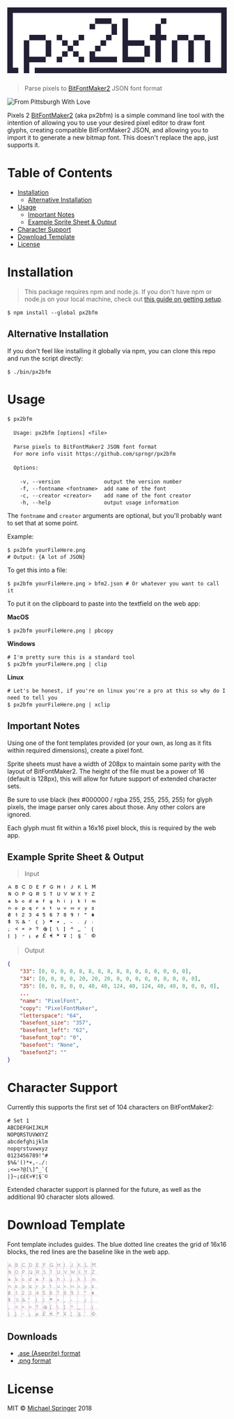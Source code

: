 <h1 align="center">
	<img src="logo.png" alt="px2bfm">
</h1>

> Parse pixels to [BitFontMaker2](http://www.pentacom.jp/pentacom/bitfontmaker2/) JSON font format

![From Pittsburgh With Love](https://img.shields.io/badge/from%20pittsburgh%20with-%E2%9D%A4-yellow.svg?style=for-the-badge)

Pixels 2 [BitFontMaker2](http://www.pentacom.jp/pentacom/bitfontmaker2/) (aka px2bfm) is a simple command line tool with the intention of
allowing you to use your desired pixel editor to draw font glyphs, creating compatible BitFontMaker2 JSON, and allowing you to import it to generate a new bitmap font. This doesn't replace the app, just supports it.

# Table of Contents

- [Installation](#installation)
	- [Alternative Installation](#alternative-installation)
- [Usage](#usage)
	- [Important Notes](#important-notes)
	- [Example Sprite Sheet & Output](#example-sprite-sheet-output)
- [Character Support](#character-support)
- [Download Template](#download-template)
- [License](#license)

# Installation
> This package requires npm and node.js. If you don't have npm or node.js on your local machine, check out [this guide on getting setup](https://docs.npmjs.com/getting-started/installing-node).

```shell
$ npm install --global px2bfm
```

## Alternative Installation

If you don't feel like installing it globally via npm, you can clone this repo and run the script directly:
```shell
$ ./bin/px2bfm
```

# Usage
```shell
$ px2bfm

  Usage: px2bfm [options] <file>

  Parse pixels to BitFontMaker2 JSON font format
  For more info visit https://github.com/sprngr/px2bfm

  Options:

    -v, --version              output the version number
    -f, --fontname <fontname>  add name of the font
    -c, --creator <creator>    add name of the font creator
    -h, --help                 output usage information
```

The `fontname` and `creator` arguments are optional, but you'll probably want to set that at some point.

Example:
```shell
$ px2bfm yourFileHere.png
# Output: {A lot of JSON}
```

To get this into a file:
```shell
$ px2bfm yourFileHere.png > bfm2.json # Or whatever you want to call it
```

To put it on the clipboard to paste into the textfield on the web app:

**MacOS**
```shell
$ px2bfm yourFileHere.png | pbcopy
```

**Windows**
```shell
# I'm pretty sure this is a standard tool
$ px2bfm yourFileHere.png | clip
```

**Linux**
```shell
# Let's be honest, if you're on linux you're a pro at this so why do I need to tell you
$ px2bfm yourFileHere.png | xclip
```

## Important Notes

Using one of the font templates provided (or your own, as long as it fits within required dimensions), create a pixel font.

Sprite sheets must have a width of 208px to maintain some parity with the layout of BitFontMaker2.
The height of the file must be a power of 16 (default is 128px), this will allow for future support of extended character sets.

Be sure to use black (hex #000000 / rgba 255, 255, 255, 255) for glyph pixels, the image parser only cares about those. Any other colors are ignored.

Each glyph must fit within a 16x16 pixel block, this is required by the web app.

## Example Sprite Sheet & Output

> Input

<img src="templates/test.png"/>

> Output

```JSON
{
	"33": [0, 0, 0, 0, 8, 8, 8, 8, 8, 8, 0, 8, 0, 0, 0, 0],
	"34": [0, 0, 0, 0, 20, 20, 20, 0, 0, 0, 0, 0, 0, 0, 0, 0],
	"35": [0, 0, 0, 0, 0, 40, 40, 124, 40, 124, 40, 40, 0, 0, 0, 0],
	...
	"name": "PixelFont",
	"copy": "PixelFontMaker",
	"letterspace": "64",
	"basefont_size": "357",
	"basefont_left": "62",
	"basefont_top": "0",
	"basefont": "None",
	"basefont2": ""
}
```

# Character Support
Currently this supports the first set of 104 characters on BitFontMaker2:
```
# Set 1
ABCDEFGHIJKLM
NOPQRSTUVWXYZ
abcdefghijklm
nopqrstuvwxyz
0123456789!"#
$%&'()*+,-./:
;<=>?@[\]^_`{
|}~¡¢£€¤¥¦§¨©
```
Extended character support is planned for the future, as well as the additional 90 character slots allowed.

# Download Template
Font template includes guides. The blue dotted line creates the grid of 16x16 blocks, the red lines are the baseline like in the web app.

<img src="templates/template.png"/>

## Downloads
* [.ase (Aseprite) format](https://github.com/sprngr/px2bfm/blob/master/templates/template.ase?raw=true)
* [.png format](https://github.com/sprngr/px2bfm/blob/master/templates/template.png?raw=true)

# License
MIT &copy; [Michael Springer](https://github.com/sprngr) 2018
